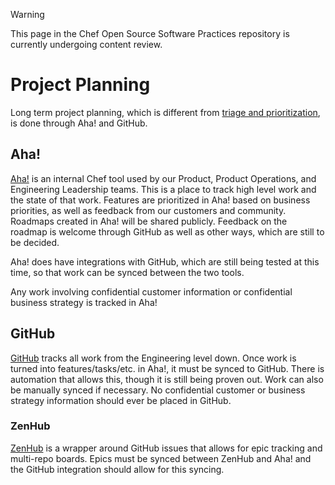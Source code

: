 > [!WARNING]
> This page in the Chef Open Source Software Practices repository is currently undergoing content review.

# Project Planning

Long term project planning, which is different from [triage and prioritization](../../communication/triage.md), is done through Aha! and GitHub.

## Aha!

[Aha!](https://www.aha.io/) is an internal Chef tool used by our Product, Product Operations, and Engineering Leadership teams. This is a place to track high level work and the state of that work. Features are prioritized in Aha! based on business priorities, as well as feedback from our customers and community. Roadmaps created in Aha! will be shared publicly. Feedback on the roadmap is welcome through GitHub as well as other ways, which are still to be decided.

Aha! does have integrations with GitHub, which are still being tested at this time, so that work can be synced between the two tools.

Any work involving confidential customer information or confidential business strategy is tracked in Aha!

## GitHub

[GitHub](http://www.github.com) tracks all work from the Engineering level down. Once work is turned into features/tasks/etc. in Aha!, it must be synced to GitHub. There is automation that allows this, though it is still being proven out. Work can also be manually synced if necessary. No confidential customer or business strategy information should ever be placed in GitHub.

### ZenHub

[ZenHub](https://www.zenhub.com/) is a wrapper around GitHub issues that allows for epic tracking and multi-repo boards. Epics must be synced between ZenHub and Aha! and the GitHub integration should allow for this syncing.
